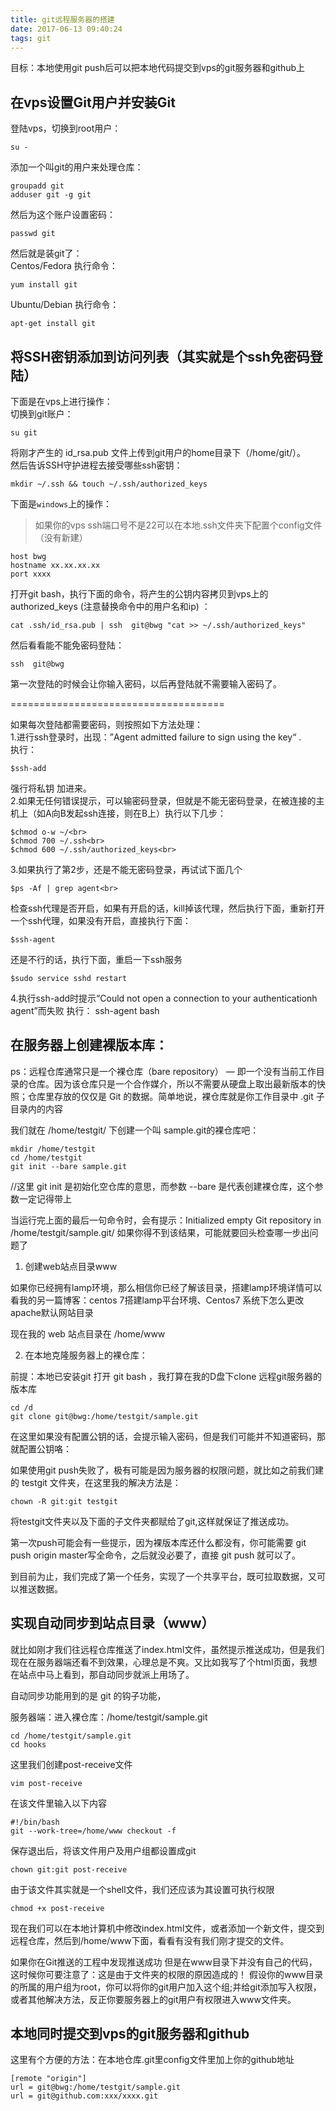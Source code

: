 ```yaml
---
title: git远程服务器的搭建
date: 2017-06-13 09:40:24
tags: git
---
```

目标：本地使用git push后可以把本地代码提交到vps的git服务器和github上

## 在vps设置Git用户并安装Git

登陆vps，切换到root用户：

    su -
添加一个叫git的用户来处理仓库：

    groupadd git
    adduser git -g git
然后为这个账户设置密码：

    passwd git
然后就是装git了：<br>
Centos/Fedora 执行命令：

    yum install git
Ubuntu/Debian 执行命令：

    apt-get install git

## 将SSH密钥添加到访问列表（其实就是个ssh免密码登陆）

下面是在vps上进行操作：<br>
切换到git账户：

    su git
将刚才产生的 id_rsa.pub 文件上传到git用户的home目录下（/home/git/）。<br>
然后告诉SSH守护进程去接受哪些ssh密钥：

    mkdir ~/.ssh && touch ~/.ssh/authorized_keys
下面是`windows`上的操作：

>如果你的vps ssh端口号不是22可以在本地.ssh文件夹下配置个config文件（没有新建）

    host bwg
    hostname xx.xx.xx.xx
    port xxxx

打开git bash，执行下面的命令，将产生的公钥内容拷贝到vps上的authorized_keys (注意替换命令中的用户名和ip) ：

    cat .ssh/id_rsa.pub | ssh  git@bwg "cat >> ~/.ssh/authorized_keys"
然后看看能不能免密码登陆：

    ssh  git@bwg
第一次登陆的时候会让你输入密码，以后再登陆就不需要输入密码了。

=====================================

如果每次登陆都需要密码，则按照如下方法处理：<br>
1.进行ssh登录时，出现：”Agent admitted failure to sign using the key“ .<br>
   执行： 
   
    $ssh-add
   强行将私钥 加进来。<br>
2.如果无任何错误提示，可以输密码登录，但就是不能无密码登录，在被连接的主机上（如A向B发起ssh连接，则在B上）执行以下几步：

    $chmod o-w ~/<br>
    $chmod 700 ~/.ssh<br>
    $chmod 600 ~/.ssh/authorized_keys<br>
3.如果执行了第2步，还是不能无密码登录，再试试下面几个

    $ps -Af | grep agent<br>
检查ssh代理是否开启，如果有开启的话，kill掉该代理，然后执行下面，重新打开一个ssh代理，如果没有开启，直接执行下面：

    $ssh-agent
还是不行的话，执行下面，重启一下ssh服务

    $sudo service sshd restart
4.执行ssh-add时提示“Could not open a connection to your authenticationh agent”而失败
执行： 
    ssh-agent bash

## 在服务器上创建裸版本库：

ps：远程仓库通常只是一个裸仓库（bare repository） — 即一个没有当前工作目录的仓库。因为该仓库只是一个合作媒介，所以不需要从硬盘上取出最新版本的快照；仓库里存放的仅仅是 Git 的数据。简单地说，裸仓库就是你工作目录中 .git 子目录内的内容

我们就在 /home/testgit/ 下创建一个叫 sample.git的裸仓库吧：

    mkdir /home/testgit
    cd /home/testgit
    git init --bare sample.git
//这里 git init 是初始化空仓库的意思，而参数 --bare 是代表创建裸仓库，这个参数一定记得带上

当运行完上面的最后一句命令时，会有提示：Initialized empty Git repository in /home/testgit/sample.git/ 
如果你得不到该结果，可能就要回头检查哪一步出问题了

1. 创建web站点目录www

如果你已经拥有lamp环境，那么相信你已经了解该目录，搭建lamp环境详情可以看我的另一篇博客：centos 7搭建lamp平台环境、Centos7 系统下怎么更改apache默认网站目录

现在我的 web 站点目录在 /home/www

2. 在本地克隆服务器上的裸仓库：

前提：本地已安装git 
打开 git bash ，我打算在我的D盘下clone 远程git服务器的版本库

    cd /d
    git clone git@bwg:/home/testgit/sample.git 

在这里如果没有配置公钥的话，会提示输入密码，但是我们可能并不知道密码，那就配置公钥咯： 

如果使用git push失败了，极有可能是因为服务器的权限问题，就比如之前我们建的 testgit 文件夹，在这里我的解决方法是：

    chown -R git:git testgit

将testgit文件夹以及下面的子文件夹都赋给了git,这样就保证了推送成功。

第一次push可能会有一些提示，因为裸版本库还什么都没有，你可能需要 git push origin master写全命令，之后就没必要了，直接 git push 就可以了。

到目前为止，我们完成了第一个任务，实现了一个共享平台，既可拉取数据，又可以推送数据。

## 实现自动同步到站点目录（www）

就比如刚才我们往远程仓库推送了index.html文件，虽然提示推送成功，但是我们现在在服务器端还看不到效果，心理总是不爽。又比如我写了个html页面，我想在站点中马上看到，那自动同步就派上用场了。

自动同步功能用到的是 git 的钩子功能，

服务器端：进入裸仓库：/home/testgit/sample.git

    cd /home/testgit/sample.git
    cd hooks
这里我们创建post-receive文件

    vim post-receive
在该文件里输入以下内容

    #!/bin/bash
    git --work-tree=/home/www checkout -f
保存退出后，将该文件用户及用户组都设置成git

    chown git:git post-receive
由于该文件其实就是一个shell文件，我们还应该为其设置可执行权限

    chmod +x post-receive
现在我们可以在本地计算机中修改index.html文件，或者添加一个新文件，提交到远程仓库，然后到/home/www下面，看看有没有我们刚才提交的文件。

如果你在Git推送的工程中发现推送成功 但是在www目录下并没有自己的代码，这时候你可要注意了：这是由于文件夹的权限的原因造成的！ 假设你的www目录的所属的用户组为root，你可以将你的git用户加入这个组;并给git添加写入权限，或者其他解决方法，反正你要服务器上的git用户有权限进入www文件夹。

## 本地同时提交到vps的git服务器和github

这里有个方便的方法：在本地仓库.git里config文件里加上你的github地址

    [remote "origin"]
	url = git@bwg:/home/testgit/sample.git
	url = git@github.com:xxx/xxxx.git
	